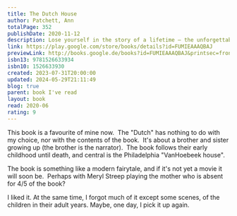 ```yaml
---  
title: The Dutch House  
author: Patchett, Ann  
totalPage: 352  
publishDate: 2020-11-12  
description: Lose yourself in the story of a lifetime – the unforgettable Sunday Times bestseller 'Patchett leads us to a truth that feels like life rather than literature' Guardian Longlisted for the Women's Prize 2020 A STORY OF TWO SIBLINGS, THEIR CHILDHOOD HOME, AND A PAST THAT THEY CAN'T LET GO. Like swallows, like salmon, we were the helpless captives of our migratory patterns. We pretended that what we had lost was the house, not our mother, not our father. We pretended that what we had lost had been taken from us by the person who still lived inside. 'The best book I've read in years' Rosamund Lupton 'Her finest novel yet' Sunday Times 'The buzz around The Dutch House is totally justified. Her best yet, which is saying something' John Boyne 'A masterpiece' Cathy Rentzenbrink 'Bliss' Nigella Lawson  
link: https://play.google.com/store/books/details?id=FUMIEAAAQBAJ  
previewLink: http://books.google.de/books?id=FUMIEAAAQBAJ&printsec=frontcover&dq=Ann+Patchett,+The+Dutch+House&hl=&as_pt=BOOKS&cd=1&source=gbs_api  
isbn13: 9781526633934  
isbn10: 1526633930  
created: 2023-07-31T20:00:00  
updated: 2024-05-29T21:11:49  
blog: true  
parent: book I've read  
layout: book  
read: 2020-06  
rating: 9  
---  
```

  
This book is a favourite of mine now.  The "Dutch" has nothing to do with my choice, nor with the contents of the book.  It's about a brother and sister growing up (the brother is the narrator).  The book follows their early childhood until death, and central is the Philadelphia "VanHoebeek house".    
  
The book is something like a modern fairytale, and if it's not yet a movie it will soon be.  Perhaps with Meryl Streep playing the mother who is absent for 4/5 of the book?  
  
I liked it. At the same time, I forgot much of it except some scenes, of the children in their adult years. Maybe, one day, I pick it up again.  
